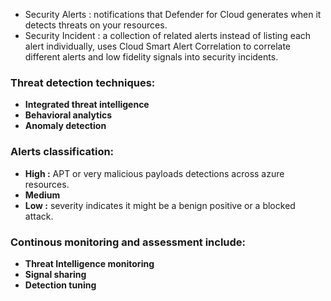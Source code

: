 * Security Alerts : notifications that Defender for Cloud generates when it detects threats on your resources.
* Security Incident : a collection of related alerts instead of listing each alert individually, uses Cloud Smart Alert Correlation to correlate different alerts and low fidelity signals into security incidents.

### Threat detection techniques:
* **Integrated threat intelligence**
* **Behavioral analytics**
* **Anomaly detection**

### Alerts classification:
* **High :** APT or very malicious payloads detections across azure resources.
* **Medium**
* **Low :** severity indicates it might be a benign positive or a blocked attack.


### Continous monitoring and assessment include:
* **Threat Intelligence monitoring**
* **Signal sharing**
* **Detection tuning**

